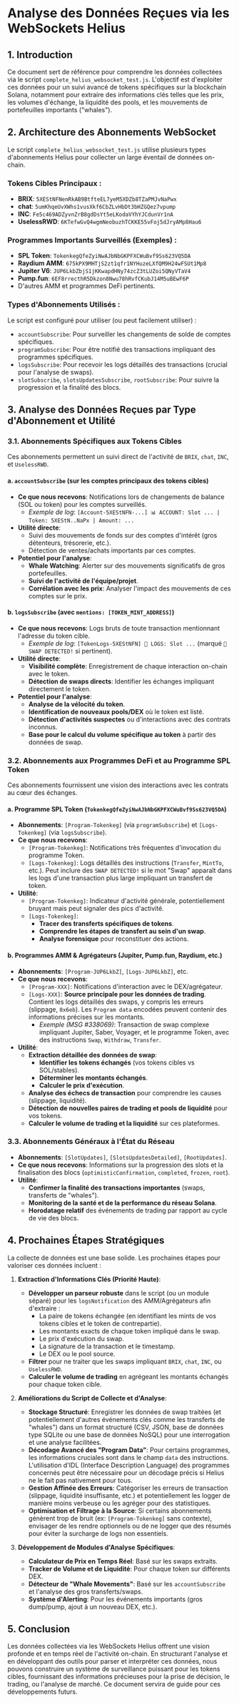 # Analyse des Données Reçues via les WebSockets Helius

## 1. Introduction

Ce document sert de référence pour comprendre les données collectées via le script `complete_helius_websocket_test.js`. L'objectif est d'exploiter ces données pour un suivi avancé de tokens spécifiques sur la blockchain Solana, notamment pour extraire des informations clés telles que les prix, les volumes d'échange, la liquidité des pools, et les mouvements de portefeuilles importants ("whales").

## 2. Architecture des Abonnements WebSocket

Le script `complete_helius_websocket_test.js` utilise plusieurs types d'abonnements Helius pour collecter un large éventail de données on-chain.

### Tokens Cibles Principaux :
- **BRIX**: `5XEStNFNenRkAB9BtfteEL7yeM5XDZb8TZaPMJvNaPwx`
- **chat**: `5umKhqeUvXWhs1vusXkf6CbZLvHbDt3bHZGQez7vpump`
- **INC**: `Fe5c469ADZyvnZrB8gdDsYt5eLKodaVYhYJCdunVr1nA`
- **UselessRWD**: `6KTefwGvQ4wgmNeobuzhTCKKE55vFoj5dJryAMp8Hau6`

### Programmes Importants Surveillés (Exemples) :
- **SPL Token**: `TokenkegQfeZyiNwAJbNbGKPFXCWuBvf9Ss623VQ5DA`
- **Raydium AMM**: `675kPX9MHTjS2zt1qfr1NYHuzeLXfQM9H24wFSUt1Mp8`
- **Jupiter V6**: `JUP6LkbZbjS1jKKwapdHNy74zcZ3tLUZoi5QNyVTaV4`
- **Pump.fun**: `6EF8rrecthR5Dkzon8Nwu78hRvfCKubJ14M5uBEwF6P`
- D'autres AMM et programmes DeFi pertinents.

### Types d'Abonnements Utilisés :
Le script est configuré pour utiliser (ou peut facilement utiliser) :
- `accountSubscribe`: Pour surveiller les changements de solde de comptes spécifiques.
- `programSubscribe`: Pour être notifié des transactions impliquant des programmes spécifiques.
- `logsSubscribe`: Pour recevoir les logs détaillés des transactions (crucial pour l'analyse de swaps).
- `slotSubscribe`, `slotsUpdatesSubscribe`, `rootSubscribe`: Pour suivre la progression et la finalité des blocs.

## 3. Analyse des Données Reçues par Type d'Abonnement et Utilité

### 3.1. Abonnements Spécifiques aux Tokens Cibles

Ces abonnements permettent un suivi direct de l'activité de `BRIX`, `chat`, `INC`, et `UselessRWD`.

#### a. `accountSubscribe` (sur les comptes principaux des tokens cibles)
- **Ce que nous recevons**: Notifications lors de changements de balance (SOL ou token) pour les comptes surveillés.
  - *Exemple de log*: `[Account-5XEStNFN-...] 📊 ACCOUNT: Slot ... | Token: 5XEStN..NaPx | Amount: ...`
- **Utilité directe**:
    - Suivi des mouvements de fonds sur des comptes d'intérêt (gros détenteurs, trésorerie, etc.).
    - Détection de ventes/achats importants par ces comptes.
- **Potentiel pour l'analyse**:
    - **Whale Watching**: Alerter sur des mouvements significatifs de gros portefeuilles.
    - **Suivi de l'activité de l'équipe/projet**.
    - **Corrélation avec les prix**: Analyser l'impact des mouvements de ces comptes sur le prix.

#### b. `logsSubscribe` (avec `mentions: [TOKEN_MINT_ADDRESS]`)
- **Ce que nous recevons**: Logs bruts de toute transaction mentionnant l'adresse du token cible.
  - *Exemple de log*: `[TokenLogs-5XEStNFN] 📝 LOGS: Slot ...` (marqué `🔄 SWAP DETECTED!` si pertinent).
- **Utilité directe**:
    - **Visibilité complète**: Enregistrement de chaque interaction on-chain avec le token.
    - **Détection de swaps directs**: Identifier les échanges impliquant directement le token.
- **Potentiel pour l'analyse**:
    - **Analyse de la vélocité du token**.
    - **Identification de nouveaux pools/DEX** où le token est listé.
    - **Détection d'activités suspectes** ou d'interactions avec des contrats inconnus.
    - **Base pour le calcul du volume spécifique au token** à partir des données de swap.

### 3.2. Abonnements aux Programmes DeFi et au Programme SPL Token

Ces abonnements fournissent une vision des interactions avec les contrats au cœur des échanges.

#### a. Programme SPL Token (`TokenkegQfeZyiNwAJbNbGKPFXCWuBvf9Ss623VQ5DA`)
- **Abonnements**: `[Program-Tokenkeg]` (via `programSubscribe`) et `[Logs-Tokenkeg]` (via `logsSubscribe`).
- **Ce que nous recevons**:
    - `[Program-Tokenkeg]`: Notifications très fréquentes d'invocation du programme Token.
    - `[Logs-Tokenkeg]`: Logs détaillés des instructions (`Transfer`, `MintTo`, etc.). Peut inclure des `SWAP DETECTED!` si le mot "Swap" apparaît dans les logs d'une transaction plus large impliquant un transfert de token.
- **Utilité**:
    - `[Program-Tokenkeg]`: Indicateur d'activité générale, potentiellement bruyant mais peut signaler des pics d'activité.
    - `[Logs-Tokenkeg]`:
        - **Tracer des transferts spécifiques de tokens**.
        - **Comprendre les étapes de transfert au sein d'un swap**.
        - **Analyse forensique** pour reconstituer des actions.

#### b. Programmes AMM & Agrégateurs (Jupiter, Pump.fun, Raydium, etc.)
- **Abonnements**: `[Program-JUP6LkbZ]`, `[Logs-JUP6LkbZ]`, etc.
- **Ce que nous recevons**:
    - `[Program-XXX]`: Notifications d'interaction avec le DEX/agrégateur.
    - `[Logs-XXX]`: **Source principale pour les données de trading**. Contient les logs détaillés des swaps, y compris les erreurs (slippage, `0x6eb`). Les `Program data` encodées peuvent contenir des informations précises sur les montants.
      - *Exemple (MSG #338069)*: Transaction de swap complexe impliquant Jupiter, Saber, Voyager, et le programme Token, avec des instructions `Swap`, `Withdraw`, `Transfer`.
- **Utilité**:
    - **Extraction détaillée des données de swap**:
        - **Identifier les tokens échangés** (vos tokens cibles vs SOL/stables).
        - **Déterminer les montants échangés**.
        - **Calculer le prix d'exécution**.
    - **Analyse des échecs de transaction** pour comprendre les causes (slippage, liquidité).
    - **Détection de nouvelles paires de trading et pools de liquidité** pour vos tokens.
    - **Calculer le volume de trading et la liquidité** sur ces plateformes.

### 3.3. Abonnements Généraux à l'État du Réseau
- **Abonnements**: `[SlotUpdates]`, `[SlotsUpdatesDetailed]`, `[RootUpdates]`.
- **Ce que nous recevons**: Informations sur la progression des slots et la finalisation des blocs (`optimisticConfirmation`, `completed`, `frozen`, `root`).
- **Utilité**:
    - **Confirmer la finalité des transactions importantes** (swaps, transferts de "whales").
    - **Monitoring de la santé et de la performance du réseau Solana**.
    - **Horodatage relatif** des événements de trading par rapport au cycle de vie des blocs.

## 4. Prochaines Étapes Stratégiques

La collecte de données est une base solide. Les prochaines étapes pour valoriser ces données incluent :

1.  **Extraction d'Informations Clés (Priorité Haute)**:
    *   **Développer un parseur robuste** dans le script (ou un module séparé) pour les `logsNotification` des AMM/Agrégateurs afin d'extraire :
        *   La paire de tokens échangée (en identifiant les mints de vos tokens cibles et le token de contrepartie).
        *   Les montants exacts de chaque token impliqué dans le swap.
        *   Le prix d'exécution du swap.
        *   La signature de la transaction et le timestamp.
        *   Le DEX ou le pool source.
    *   **Filtrer** pour ne traiter que les swaps impliquant `BRIX`, `chat`, `INC`, ou `UselessRWD`.
    *   **Calculer le volume de trading** en agrégeant les montants échangés pour chaque token cible.

2.  **Améliorations du Script de Collecte et d'Analyse**:
    *   **Stockage Structuré**: Enregistrer les données de swap traitées (et potentiellement d'autres événements clés comme les transferts de "whales") dans un format structuré (CSV, JSON, base de données type SQLite ou une base de données NoSQL) pour une interrogation et une analyse facilitées.
    *   **Décodage Avancé des "Program Data"**: Pour certains programmes, les informations cruciales sont dans le champ `data` des instructions. L'utilisation d'IDL (Interface Description Language) des programmes concernés peut être nécessaire pour un décodage précis si Helius ne le fait pas nativement pour tous.
    *   **Gestion Affinée des Erreurs**: Catégoriser les erreurs de transaction (slippage, liquidité insuffisante, etc.) et potentiellement les logger de manière moins verbeuse ou les agréger pour des statistiques.
    *   **Optimisation et Filtrage à la Source**: Si certains abonnements génèrent trop de bruit (ex: `[Program-Tokenkeg]` sans contexte), envisager de les rendre optionnels ou de ne logger que des résumés pour éviter la surcharge de logs non essentiels.

3.  **Développement de Modules d'Analyse Spécifiques**:
    *   **Calculateur de Prix en Temps Réel**: Basé sur les swaps extraits.
    *   **Tracker de Volume et de Liquidité**: Pour chaque token sur différents DEX.
    *   **Détecteur de "Whale Movements"**: Basé sur les `accountSubscribe` et l'analyse des gros transferts/swaps.
    *   **Système d'Alerting**: Pour les événements importants (gros dump/pump, ajout à un nouveau DEX, etc.).

## 5. Conclusion

Les données collectées via les WebSockets Helius offrent une vision profonde et en temps réel de l'activité on-chain. En structurant l'analyse et en développant des outils pour parser et interpréter ces données, nous pouvons construire un système de surveillance puissant pour les tokens cibles, fournissant des informations précieuses pour la prise de décision, le trading, ou l'analyse de marché. Ce document servira de guide pour ces développements futurs. 